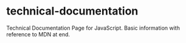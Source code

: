 # technical-documentation
Technical Documentation Page for JavaScript. Basic information with reference to MDN at end.